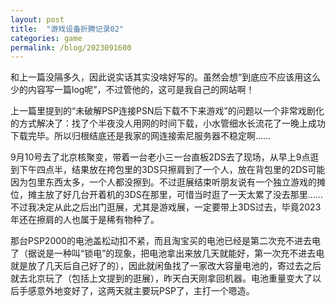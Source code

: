 ```yaml
---
layout: post
title:  "游戏设备折腾记录02"
categories: game
permalink: /blog/2023091600
---
```


和上一篇没隔多久，因此说实话其实没啥好写的。虽然会想“到底应不应该用这么少的内容写一篇log呢”，不过管他的，这可是我自己的网站啊！

上一篇里提到的“未破解PSP连接PSN后下载不下来游戏”的问题以一个非常戏剧化的方式解决了：找了个半夜没人用网的时间下载，小水管细水长流花了一晚上成功下载完毕。所以归根结底还是我家的网连接索尼服务器不稳定啊……

9月10号去了北京核聚变，带着一台老小三一台直板2DS去了现场，从早上9点逛到下午四点半，结果放在挎包里的3DS只擦肩到了一个人，放在背包里的2DS可能因为包里东西太多，一个人都没擦到。不过逛展结束听朋友说有一个独立游戏的摊位，摊主放了好几台开着机的3DS在那里，可惜当时逛了一天太累了没去那里……不过我决定从此之后出门逛展，尤其是游戏展，一定要带上3DS过去，毕竟2023年还在擦肩的人也属于是稀有物种了。

那台PSP2000的电池盖松动扣不紧，而且淘宝买的电池已经是第二次充不进去电了（据说是一种叫“锁电”的现象，把电池拿出来放几天就能好，第一次充不进去电就是放了几天后自己好了的），因此就闲鱼找了一家改大容量电池的，寄过去之后就去北京玩了（包括上文提到的逛展），昨天白天刚拿回机器。电池重量变大了以后手感意外地变好了，这两天就主要玩PSP了，主打一个嗯造。
